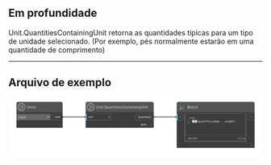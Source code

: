 ## Em profundidade
Unit.QuantitiesContainingUnit retorna as quantidades típicas para um tipo de unidade selecionado. (Por exemplo, pés normalmente estarão em uma quantidade de comprimento)
___
## Arquivo de exemplo

![Unit.QuantitiesContainingUnit](./DynamoUnits.Unit.QuantitiesContainingUnit_img.png)
